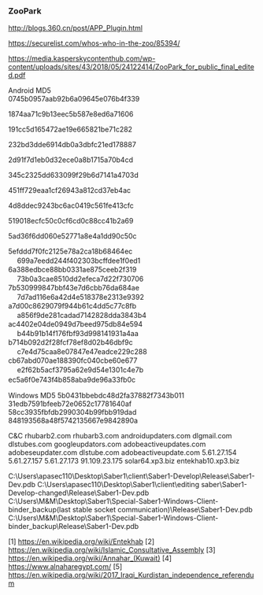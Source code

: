 ### ZooPark

http://blogs.360.cn/post/APP_Plugin.html

https://securelist.com/whos-who-in-the-zoo/85394/

https://media.kasperskycontenthub.com/wp-content/uploads/sites/43/2018/05/24122414/ZooPark_for_public_final_edited.pdf


Android MD5                         
0745b0957aab92b6a09645e076b4f339

1874aa71c9b13eec5b587e8ed6a71606

191cc5d165472ae19e665821be71c282

232bd3dde6914db0a3dbfc21ed178887

2d91f7d1eb0d32ece0a8b1715a70b4cd

345c2325dd633099f29b6d7141a4703d

451ff729eaa1cf26943a812cd37eb4ac

4d8ddec9243bc6ac0419c561fe413cfc

519018ecfc50c0cf6cd0c88cc41b2a69

5ad36f6dd060e52771a8e4a1dd90c50c

5efddd7f0fc2125e78a2ca18b68464ec    　
699a7eedd244f402303bcffdee1f0ed1    
6a388edbce88bb0331ae875ceeb2f319    　
73b0a3cae8510dd2efeca7d22f730706    
7b530999847bbf43e7d6cbb76da684ae    　
7d7ad116e6a42d4e518378e2313e9392    
a7d00c8629079f944b61c4dd5c77c8fb    　
a856f9de281cadad7142828dda3843b4    
ac4402e04de0949d7beed975db84e594    　
b44b91b14f176fbf93d998141931a4aa    
b714b092d2f28fcf78ef8d02b46dbf9c    　
c7e4d75caa8e07847e47eadce229c288    
cb67abd070ae188390fc040cbe60e677    　
e2f62b5acf3795a62e9d54e1301c4e7b    
ec5a6f0e743f4b858aba9de96a33fb0c    　

Windows MD5
5b0431bbebdc48d2fa37882f7343b011
31edb7591bfeeb72e0652c17781640af
58cc3935fbfdb2990304b99fbb919dad
848193568a48f5742135667e9842890a


C&C
rhubarb2.com
rhubarb3.com
androidupdaters.com
dlgmail.com
dlstubes.com
googleupdators.com
adobeactiveupdates.com
adobeseupdater.com
dlstube.com
adobeactiveupdate.com
5.61.27.154
5.61.27.157
5.61.27.173
91.109.23.175
solar64.xp3.biz
entekhab10.xp3.biz

C:\Users\apasec110\Desktop\Saber1\client\Saber1-Develop\Release\Saber1-Dev.pdb
C:\Users\apasec110\Desktop\Saber1\client\editing saber\Saber1-Develop-changed\Release\Saber1-Dev.pdb
C:\Users\M&M\Desktop\Saber1\Special-Saber1-Windows-Client-binder_backup(last stable socket communication)\Release\Saber1-Dev.pdb
C:\Users\M&M\Desktop\Saber1\Special-Saber1-Windows-Client-binder_backup\Release\Saber1-Dev.pdb

[1] https://en.wikipedia.org/wiki/Entekhab
[2] https://en.wikipedia.org/wiki/Islamic_Consultative_Assembly
[3] https://en.wikipedia.org/wiki/Annahar_(Kuwait)
[4] https://www.alnaharegypt.com/
[5] https://en.wikipedia.org/wiki/2017_Iraqi_Kurdistan_independence_referendum
